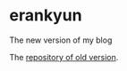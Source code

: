 # erankyun
 The new version of my blog

 The [repository of old version](https://github.com/HamletPetrosyan/3angle).

